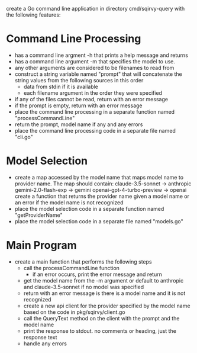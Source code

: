create a Go command line application in directory cmd/sqirvy-query with the following features:

# Command Line Processing

- has a command line argment -h that prints a help message and returns
- has a command line argument -m that specifies the model to use.
- any other arguments are considered to be filenames to read from
- construct a string variable named "prompt" that will concatenate the string values from the following sources in this order
  - data from stdin if it is available
  - each filename argument in the order they were specified
- if any of the files cannot be read, return with an error message
- if the prompt is empty, return with an error message
- place the command line processing in a separate function named "processCommandLine"
- return the prompt, model name if any and any errors
- place the command line processing code in a separate file named "cli.go"

# Model Selection

- create a map accessed by the model name that maps model name to provider name. The map should contain:
  claude-3.5-sonnet -> anthropic
  gemini-2.0-flash-exp -> gemini
  openai-gpt-4-turbo-preview -> openai
  create a function that returns the provider name given a model name or an error if the model name is not recognized
- place the model selection code in a separate function named "getProviderName"
- place the model selection code in a separate file named "models.go"

# Main Program

- create a main function that performs the following steps
  - call the processCommandLine function
    - if an error occurs, print the error message and return
  - get the model name from the -m argument or default to anthropic and claude-3.5-sonnet if no model was specified
  - return with an error message is there is a model name and it is not recognized
  - create a new api client for the provider specified by the model name based on the code in pkg/sqirvy/client.go
  - call the QueryText method on the client with the prompt and the model name
  - print the response to stdout. no comments or heading, just the response text
  - handle any errors
